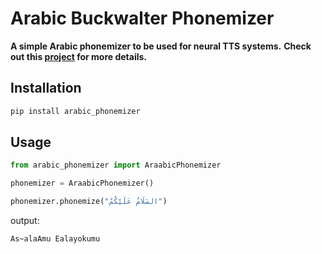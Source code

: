 # Arabic Buckwalter Phonemizer
**A simple Arabic phonemizer to be used for neural TTS systems.**
**Check out this [project]() for more details.**

## Installation

```bash
pip install arabic_phonemizer
```

## Usage
```python
from arabic_phonemizer import AraabicPhonemizer

phonemizer = AraabicPhonemizer()

phonemizer.phonemize("السَلَامُ عَلَيْكُمُ")
```
output:
```
As~alaAmu Ealayokumu
```

